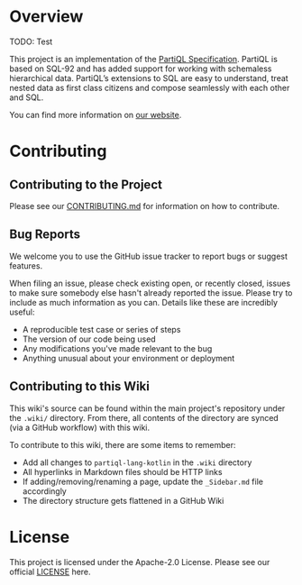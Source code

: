 # Overview

TODO: Test

This project is an implementation of the [PartiQL Specification](https://partiql.org/assets/PartiQL-Specification.pdf).
PartiQL is based on SQL-92 and has added support for working with schemaless hierarchical data. PartiQL’s extensions to
SQL are easy to understand, treat nested data as first class citizens and compose seamlessly with each other and SQL.

You can find more information on [our website](https://partiql.org).

# Contributing

## Contributing to the Project

Please see our [CONTRIBUTING.md](https://github.com/partiql/partiql-lang-kotlin/blob/main/CONTRIBUTING.md) for information
on how to contribute.

## Bug Reports

We welcome you to use the GitHub issue tracker to report bugs or suggest
features.

When filing an issue, please check existing open, or recently
closed, issues to make sure somebody else hasn't already reported the
issue. Please try to include as much information as you can. Details
like these are incredibly useful:

* A reproducible test case or series of steps
* The version of our code being used
* Any modifications you've made relevant to the bug
* Anything unusual about your environment or deployment

## Contributing to this Wiki

This wiki's source can be found within the main project's repository under the `.wiki/` directory. From there, all contents of the directory are synced (via a GitHub workflow) with this wiki.

To contribute to this wiki, there are some items to remember:

- Add all changes to `partiql-lang-kotlin` in the `.wiki` directory
- All hyperlinks in Markdown files should be HTTP links
- If adding/removing/renaming a page, update the `_Sidebar.md` file accordingly
- The directory structure gets flattened in a GitHub Wiki

# License

This project is licensed under the Apache-2.0 License. Please see our official 
[LICENSE](https://github.com/partiql/partiql-lang-kotlin/blob/main/LICENSE) here.